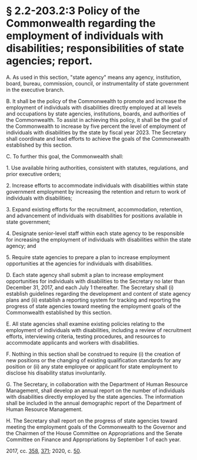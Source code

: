 # § 2.2-203.2:3 Policy of the Commonwealth regarding the employment of individuals with disabilities; responsibilities of state agencies; report.

<p>A. As used in this section, "state agency" means any agency, institution, board, bureau, commission, council, or instrumentality of state government in the executive branch.</p><p>B. It shall be the policy of the Commonwealth to promote and increase the employment of individuals with disabilities directly employed at all levels and occupations by state agencies, institutions, boards, and authorities of the Commonwealth. To assist in achieving this policy, it shall be the goal of the Commonwealth to increase by five percent the level of employment of individuals with disabilities by the state by fiscal year 2023. The Secretary shall coordinate and lead efforts to achieve the goals of the Commonwealth established by this section.</p><p>C. To further this goal, the Commonwealth shall:</p><p>1. Use available hiring authorities, consistent with statutes, regulations, and prior executive orders;</p><p>2. Increase efforts to accommodate individuals with disabilities within state government employment by increasing the retention and return to work of individuals with disabilities;</p><p>3. Expand existing efforts for the recruitment, accommodation, retention, and advancement of individuals with disabilities for positions available in state government;</p><p>4. Designate senior-level staff within each state agency to be responsible for increasing the employment of individuals with disabilities within the state agency; and</p><p>5. Require state agencies to prepare a plan to increase employment opportunities at the agencies for individuals with disabilities.</p><p>D. Each state agency shall submit a plan to increase employment opportunities for individuals with disabilities to the Secretary no later than December 31, 2017, and each July 1 thereafter. The Secretary shall (i) establish guidelines regarding the development and content of state agency plans and (ii) establish a reporting system for tracking and reporting the progress of state agencies toward meeting the employment goals of the Commonwealth established by this section.</p><p>E. All state agencies shall examine existing policies relating to the employment of individuals with disabilities, including a review of recruitment efforts, interviewing criteria, testing procedures, and resources to accommodate applicants and workers with disabilities.</p><p>F. Nothing in this section shall be construed to require (i) the creation of new positions or the changing of existing qualification standards for any position or (ii) any state employee or applicant for state employment to disclose his disability status involuntarily.</p><p>G. The Secretary, in collaboration with the Department of Human Resource Management, shall develop an annual report on the number of individuals with disabilities directly employed by the state agencies. The information shall be included in the annual demographic report of the Department of Human Resource Management.</p><p>H. The Secretary shall report on the progress of state agencies toward meeting the employment goals of the Commonwealth to the Governor and the Chairmen of the House Committee on Appropriations and the Senate Committee on Finance and Appropriations by September 1 of each year.</p><p>2017, cc. <a href='http://lis.virginia.gov/cgi-bin/legp604.exe?171+ful+CHAP0358'>358</a>, <a href='http://lis.virginia.gov/cgi-bin/legp604.exe?171+ful+CHAP0371'>371</a>; 2020, c. <a href='http://lis.virginia.gov/cgi-bin/legp604.exe?201+ful+CHAP0050'>50</a>.</p>